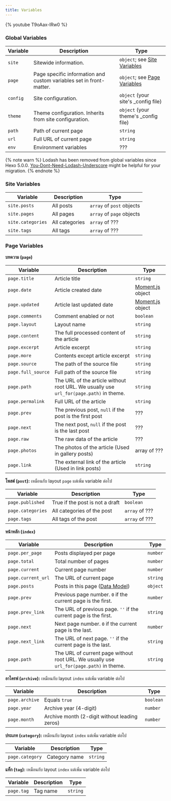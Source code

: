```yaml
---
title: Variables
---
```


{% youtube T9oAax-IRw0 %}

### Global Variables

| Variable | Description                                                         | Type                                  |
| -------- | ------------------------------------------------------------------- | ------------------------------------- |
| `site`   | Sitewide information.                                               | `object`; see [Site Variables]        |
| `page`   | Page specific information and custom variables set in front-matter. | `object`; see [Page Variables]        |
| `config` | Site configuration.                                                 | `object` (your site's \_config file)  |
| `theme`  | Theme configuration. Inherits from site configuration.              | `object` (your theme's \_config file) |
| `path`   | Path of current page                                                | `string`                              |
| `url`    | Full URL of current page                                            | `string`                              |
| `env`    | Environment variables                                               | ???                                   |

{% note warn %}
Lodash has been removed from global variables since Hexo 5.0.0. [You-Dont-Need-Lodash-Underscore](https://github.com/you-dont-need/You-Dont-Need-Lodash-Underscore) might be helpful for your migration.
{% endnote %}

### Site Variables

| Variable          | Description    | Type                      |
| ----------------- | -------------- | ------------------------- |
| `site.posts`      | All posts      | `array` of `post` objects |
| `site.pages`      | All pages      | `array` of `page` objects |
| `site.categories` | All categories | `array` of ???            |
| `site.tags`       | All tags       | `array` of ???            |

### Page Variables

**บทความ (`page`)**

| Variable           | Description                                                                            | Type               |
| ------------------ | -------------------------------------------------------------------------------------- | ------------------ |
| `page.title`       | Article title                                                                          | `string`           |
| `page.date`        | Article created date                                                                   | [Moment.js] object |
| `page.updated`     | Article last updated date                                                              | [Moment.js] object |
| `page.comments`    | Comment enabled or not                                                                 | `boolean`          |
| `page.layout`      | Layout name                                                                            | `string`           |
| `page.content`     | The full processed content of the article                                              | `string`           |
| `page.excerpt`     | Article excerpt                                                                        | `string`           |
| `page.more`        | Contents except article excerpt                                                        | `string`           |
| `page.source`      | The path of the source file                                                            | `string`           |
| `page.full_source` | Full path of the source file                                                           | `string`           |
| `page.path`        | The URL of the article without root URL. We usually use `url_for(page.path)` in theme. | `string`           |
| `page.permalink`   | Full URL of the article                                                                | `string`           |
| `page.prev`        | The previous post, `null` if the post is the first post                                | ???                |
| `page.next`        | The next post, `null` if the post is the last post                                     | ???                |
| `page.raw`         | The raw data of the article                                                            | ???                |
| `page.photos`      | The photos of the article (Used in gallery posts)                                      | array of ???       |
| `page.link`        | The external link of the article (Used in link posts)                                  | `string`           |

**โพสต์ (`post`):** เหมือนกับ layout `page` แต่เพิ่ม variable ต่อไป

| Variable          | Description                     | Type           |
| ----------------- | ------------------------------- | -------------- |
| `page.published`  | True if the post is not a draft | `boolean`      |
| `page.categories` | All categories of the post      | `array` of ??? |
| `page.tags`       | All tags of the post            | `array` of ??? |

**หน้าหลัก (`index`)**

| Variable           | Description                                                                             | Type     |
| ------------------ | --------------------------------------------------------------------------------------- | -------- |
| `page.per_page`    | Posts displayed per page                                                                | `number` |
| `page.total`       | Total number of pages                                                                   | `number` |
| `page.current`     | Current page number                                                                     | `number` |
| `page.current_url` | The URL of current page                                                                 | `string` |
| `page.posts`       | Posts in this page ([Data Model](https://hexojs.github.io/warehouse/))                  | `object` |
| `page.prev`        | Previous page number. `0` if the current page is the first.                             | `number` |
| `page.prev_link`   | The URL of previous page. `''` if the current page is the first.                        | `string` |
| `page.next`        | Next page number. `0` if the current page is the last.                                  | `number` |
| `page.next_link`   | The URL of next page. `''` if the current page is the last.                             | `string` |
| `page.path`        | The URL of current page without root URL. We usually use `url_for(page.path)` in theme. | `string` |

**อาไครฟ (`archive`):** เหมือนกับ layout `index` แต่เพิ่ม variable ต่อไป

| Variable       | Description                                   | Type      |
| -------------- | --------------------------------------------- | --------- |
| `page.archive` | Equals `true`                                 | `boolean` |
| `page.year`    | Archive year (4-digit)                        | `number`  |
| `page.month`   | Archive month (2-digit without leading zeros) | `number`  |

**ประเภท (`category`):** เหมือนกับ layout `index` แต่เพิ่ม variable ต่อไป

| Variable        | Description   | Type     |
| --------------- | ------------- | -------- |
| `page.category` | Category name | `string` |

**แท็ก (`tag`):** เหมือนกับ layout `index` แต่เพิ่ม variable ต่อไป

| Variable   | Description | Type     |
| ---------- | ----------- | -------- |
| `page.tag` | Tag name    | `string` |

[Moment.js]: http://momentjs.com/
[Site Variables]: #Site-Variables
[Page Variables]: #Page-Variables
